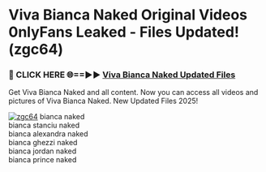 # Viva Bianca Naked Original Videos 0nlyFans Leaked - Files Updated! (zgc64)

<h3>🔴 CLICK HERE 🌐==►► <a href="https://tinyurl.com/yckcrads" rel="nofollow">Viva Bianca Naked Updated Files</a></h3>

Get Viva Bianca Naked and all content. Now you can access all videos and pictures of Viva Bianca Naked. New Updated Files 2025!

[![zgc64](https://i.imgur.com/hpKpOFt.gif)](https://tinyurl.com/yckcrads)
bianca naked<br>
bianca stanciu naked<br>
bianca alexandra naked<br>
bianca ghezzi naked<br>
bianca jordan naked<br>
bianca prince naked